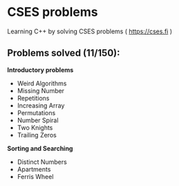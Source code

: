 # CSES problems
Learning C++ by solving CSES problems ( https://cses.fi )

## Problems solved (11/150):
**Introductory problems**
- Weird Algorithms
- Missing Number
- Repetitions
- Increasing Array
- Permutations
- Number Spiral
- Two Knights
- Trailing Zeros

**Sorting and Searching**
- Distinct Numbers
- Apartments
- Ferris Wheel
